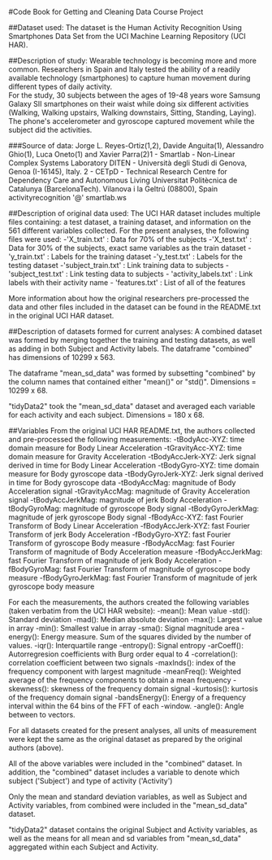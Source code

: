 #Code Book for Getting and Cleaning Data Course Project

##Dataset used:
The dataset is the Human Activity Recognition Using Smartphones Data Set from the 
UCI Machine Learning Repository (UCI HAR). 

##Description of study:
Wearable technology is becoming more and more common.  Researchers in Spain and Italy
tested the ability of a readily available technology (smartphones) to capture human
movement during different types of daily activity.  
For the study, 30 subjects between the ages of 19-48 years wore Samsung Galaxy SII 
smartphones on their waist while doing six different activities (Walking, 
Walking upstairs, Walking downstairs, Sitting, Standing, Laying).  
The phone's accelerometer and gyroscope captured movement while the subject did the 
activities.

###Source of data:
Jorge L. Reyes-Ortiz(1,2), Davide Anguita(1), Alessandro Ghio(1), Luca Oneto(1) and 
Xavier Parra(2)1 - Smartlab - Non-Linear Complex Systems Laboratory
DITEN - Università degli Studi di Genova, Genoa (I-16145), Italy.
2 - CETpD - Technical Research Centre for Dependency Care and Autonomous Living
Universitat Politècnica de Catalunya (BarcelonaTech). Vilanova i la Geltrú (08800), Spain
activityrecognition '@' smartlab.ws 

##Description of original data used:
The UCI HAR dataset includes multiple files containing: a test dataset, a training 
dataset, and information on the 561 different variables collected.  For the present 
analyses, the following files were used:
    -'X_train.txt' : Data for 70% of the subjects
    -'X_test.txt' : Data for 30% of the subjects, exact same variables as the train dataset
    -'y_train.txt' : Labels for the training dataset
    -'y_test.txt' : Labels for the testing dataset
    -'subject_train.txt' : Link training data to subjects
    -'subject_test.txt' : Link testing data to subjects
    - 'activity_labels.txt' : Link labels with their activity name
    - 'features.txt' : List of all of the features

More information about how the original researchers pre-processed the data and other files
included in the dataset can be found in the README.txt in the original UCI HAR dataset.

##Description of datasets formed for current analyses:
A combined dataset was formed by merging together the training and testing datasets, as 
well as adding in both Subject and Activity labels.  The dataframe "combined" has 
dimensions of 10299 x 563. 

The dataframe "mean_sd_data" was formed by subsetting "combined" by the column names
that contained either "mean()" or "std()". Dimensions = 10299 x 68.

"tidyData2" took the "mean_sd_data" dataset and averaged each variable
for each activity and each subject. Dimensions = 180 x 68.

##Variables 
From the original UCI HAR README.txt, the authors collected and pre-processed the 
following measurements:
    -tBodyAcc-XYZ: time domain measure for Body Linear Acceleration
    -tGravityAcc-XYZ: time domain measure for Gravity Acceleration
    -tBodyAccJerk-XYZ: Jerk signal derived in time for Body Linear Acceleration 
    -tBodyGyro-XYZ: time domain measure for Body gyroscope data 
    -tBodyGyroJerk-XYZ: Jerk signal derived in time for Body gyroscope data
    -tBodyAccMag: magnitude of Body Acceleration signal
    -tGravityAccMag: magnitude of Gravity Acceleration signal
    -tBodyAccJerkMag: magnitude of jerk Body Acceleration
    -tBodyGyroMag: magnitude of gyroscope Body signal
    -tBodyGyroJerkMag: magnitude of jerk gyroscope Body signal
    -fBodyAcc-XYZ: fast Fourier Transform of Body Linear Acceleration
    -fBodyAccJerk-XYZ: fast Fourier Transform of jerk Body Acceleration
    -fBodyGyro-XYZ: fast Fourier Transform of gyroscope Body measure
    -fBodyAccMag: fast Fourier Transform of magnitude of Body Acceleration measure
    -fBodyAccJerkMag: fast Fourier Transform of magnitude of jerk Body Acceleration
    -fBodyGyroMag: fast Fourier Transform of magnitude of gyroscope body measure
    -fBodyGyroJerkMag: fast Fourier Transform of magnitude of jerk gyroscope body measure

For each the measurements, the authors created the following variables (taken verbatim
from the UCI HAR website):
    -mean(): Mean value
    -std(): Standard deviation
    -mad(): Median absolute deviation 
    -max(): Largest value in array
    -min(): Smallest value in array
    -sma(): Signal magnitude area
    -energy(): Energy measure. Sum of the squares divided by the number of values. 
    -iqr(): Interquartile range 
    -entropy(): Signal entropy
    -arCoeff(): Autorregresion coefficients with Burg order equal to 4
    -correlation(): correlation coefficient between two signals
    -maxInds(): index of the frequency component with largest magnitude
    -meanFreq(): Weighted average of the frequency components to obtain a mean frequency
    -skewness(): skewness of the frequency domain signal 
    -kurtosis(): kurtosis of the frequency domain signal 
    -bandsEnergy(): Energy of a frequency interval within the 64 bins of the FFT of each 
    -window.
    -angle(): Angle between to vectors.

For all datasets created for the present analyses, all units of measurement were kept
the same as the original dataset as prepared by the original authors (above).  

All of the above variables were included in the "combined" dataset.  In addition,
the "combined" dataset includes a variable to denote which subject ('Subject') and type
of activity ('Activity')

Only the mean and standard deviation variables, as well as Subject and Activity variables,
 from combined were included in the "mean_sd_data" dataset.
 
"tidyData2" dataset contains the original Subject and Activity variables, as well as the 
means for all mean and sd variables from "mean_sd_data" aggregated within 
each Subject and Activity.
